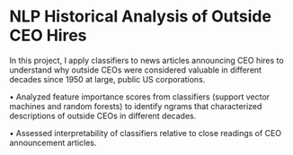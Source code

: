 # NLP Historical Analysis of Outside CEO Hires

In this project, I apply classifiers to news articles announcing CEO hires to understand why outside CEOs were considered valuable in different decades since 1950 at large, public US corporations.

•	Analyzed feature importance scores from classifiers (support vector machines and random forests) to identify ngrams that characterized descriptions of outside CEOs in different decades.

•	Assessed interpretability of classifiers relative to close readings of CEO announcement articles.
